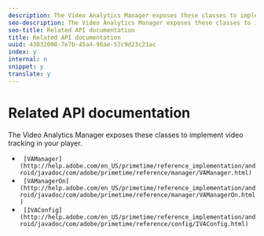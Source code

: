 ```yaml
---
description: The Video Analytics Manager exposes these classes to implement video tracking in your player.
seo-description: The Video Analytics Manager exposes these classes to implement video tracking in your player.
seo-title: Related API documentation
title: Related API documentation
uuid: 43032008-7e7b-45a4-96ae-57c9d23c21ac
index: y
internal: n
snippet: y
translate: y
---
```


# Related API documentation

The Video Analytics Manager exposes these classes to implement video tracking in your player.



* ` [VAManager](http://help.adobe.com/en_US/primetime/reference_implementation/android/javadoc/com/adobe/primetime/reference/manager/VAManager.html)`
* ` [VAManagerOn](http://help.adobe.com/en_US/primetime/reference_implementation/android/javadoc/com/adobe/primetime/reference/manager/VAManagerOn.html)`
* ` [IVAConfig](http://help.adobe.com/en_US/primetime/reference_implementation/android/javadoc/com/adobe/primetime/reference/config/IVAConfig.html)`


